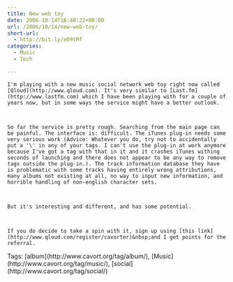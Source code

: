 ```yaml
---
title: New web toy
date: 2006-10-14T16:40:22+00:00
url: /2006/10/14/new-web-toy/
short-url:
  - http://bit.ly/eO9tMf
categories:
  - Music
  - Tech

---
```

<div class='microid-mailto+http:sha1:4519d41e7f18a90ad97a086dc8d2083553b11804'>
  
    I'm playing with a new music social network web toy right now called [Qloud](http://www.qloud.com). It's very similar to [Last.fm](http://www.lastfm.com) which I have been playing with for a couple of years now, but in some ways the service might have a better outlook.
  
  
  
    So far the service is pretty rough. Searching from the main page can be painful. The interface is: difficult. The iTunes plug-in needs some very serious work (Advice: Whatever you do, try not to accidentally put a '\' in any of your tags. I can't use the plug-in at work anymore because I've got a tag with that in it and it crashes iTunes withing seconds of launching and there does not appear to be any way to remove tags outside the plug-in.). The track information database they have is problematic with some tracks having entirely wrong attributions, many albums not existing at all, no way to input new information, and horrible handling of non-english character sets.
  
  
  
    But it's interesting and different, and has some potential.
  
  
  
    If you do decide to take a spin with it, sign up using [this link](http://www.qloud.com/register/cavorter)&nbsp;and I get points for the referral.
  
</div>

<div class="st-post-tags">
  Tags: [album](http://www.cavort.org/tag/album/), [Music](http://www.cavort.org/tag/music/), [social](http://www.cavort.org/tag/social/)<br />
</div>